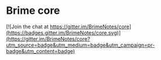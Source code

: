 # Brime core

[![Join the chat at https://gitter.im/BrimeNotes/core](https://badges.gitter.im/BrimeNotes/core.svg)](https://gitter.im/BrimeNotes/core?utm_source=badge&utm_medium=badge&utm_campaign=pr-badge&utm_content=badge)
